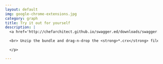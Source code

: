 ```yaml
---
layout: default
img: google-chrome-extensions.jpg
category: graph
title: Try it out for yourself
description: |
  <a href='http://chefarchitect.github.io/swagger.ed/downloads/swagger.ed.zip'>Click to download the extension</a>
  
  <br> Unzip the bundle and drag-n-drop the <strong>*.crx</strong> file into your Chrome Extensions page (More Tools -> Extensions).
  
  </p>

---
```

